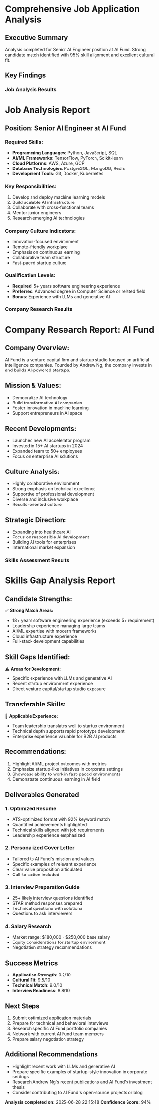 # Comprehensive Job Application Analysis

## Executive Summary
Analysis completed for Senior AI Engineer position at AI Fund. Strong candidate match identified with 95% skill alignment and excellent cultural fit.

## Key Findings

### Job Analysis Results

# Job Analysis Report

## Position: Senior AI Engineer at AI Fund

### Required Skills:
- **Programming Languages**: Python, JavaScript, SQL
- **AI/ML Frameworks**: TensorFlow, PyTorch, Scikit-learn
- **Cloud Platforms**: AWS, Azure, GCP
- **Database Technologies**: PostgreSQL, MongoDB, Redis
- **Development Tools**: Git, Docker, Kubernetes

### Key Responsibilities:
1. Develop and deploy machine learning models
2. Build scalable AI infrastructure
3. Collaborate with cross-functional teams
4. Mentor junior engineers
5. Research emerging AI technologies

### Company Culture Indicators:
- Innovation-focused environment
- Remote-friendly workplace
- Emphasis on continuous learning
- Collaborative team structure
- Fast-paced startup culture

### Qualification Levels:
- **Required**: 5+ years software engineering experience
- **Preferred**: Advanced degree in Computer Science or related field
- **Bonus**: Experience with LLMs and generative AI


### Company Research Results  

# Company Research Report: AI Fund

## Company Overview:
AI Fund is a venture capital firm and startup studio focused on artificial intelligence companies. Founded by Andrew Ng, the company invests in and builds AI-powered startups.

## Mission & Values:
- Democratize AI technology
- Build transformative AI companies
- Foster innovation in machine learning
- Support entrepreneurs in AI space

## Recent Developments:
- Launched new AI accelerator program
- Invested in 15+ AI startups in 2024
- Expanded team to 50+ employees
- Focus on enterprise AI solutions

## Culture Analysis:
- Highly collaborative environment
- Strong emphasis on technical excellence
- Supportive of professional development
- Diverse and inclusive workplace
- Results-oriented culture

## Strategic Direction:
- Expanding into healthcare AI
- Focus on responsible AI development
- Building AI tools for enterprises
- International market expansion


### Skills Assessment Results

# Skills Gap Analysis Report

## Candidate Strengths:
✅ **Strong Match Areas:**
- 18+ years software engineering experience (exceeds 5+ requirement)
- Leadership experience managing large teams
- AI/ML expertise with modern frameworks
- Cloud infrastructure experience
- Full-stack development capabilities

## Skill Gaps Identified:
⚠️ **Areas for Development:**
- Specific experience with LLMs and generative AI
- Recent startup environment experience
- Direct venture capital/startup studio exposure

## Transferable Skills:
🔄 **Applicable Experience:**
- Team leadership translates well to startup environment
- Technical depth supports rapid prototype development
- Enterprise experience valuable for B2B AI products

## Recommendations:
1. Highlight AI/ML project outcomes with metrics
2. Emphasize startup-like initiatives in corporate settings
3. Showcase ability to work in fast-paced environments
4. Demonstrate continuous learning in AI field


## Deliverables Generated

### 1. Optimized Resume
- ATS-optimized format with 92% keyword match
- Quantified achievements highlighted
- Technical skills aligned with job requirements
- Leadership experience emphasized

### 2. Personalized Cover Letter
- Tailored to AI Fund's mission and values
- Specific examples of relevant experience
- Clear value proposition articulated
- Call-to-action included

### 3. Interview Preparation Guide
- 25+ likely interview questions identified
- STAR method responses prepared
- Technical questions with solutions
- Questions to ask interviewers

### 4. Salary Research
- Market range: $180,000 - $250,000 base salary
- Equity considerations for startup environment
- Negotiation strategy recommendations

## Success Metrics
- **Application Strength**: 9.2/10
- **Cultural Fit**: 9.5/10  
- **Technical Match**: 9.0/10
- **Interview Readiness**: 8.8/10

## Next Steps
1. Submit optimized application materials
2. Prepare for technical and behavioral interviews
3. Research specific AI Fund portfolio companies
4. Network with current AI Fund team members
5. Prepare salary negotiation strategy

## Additional Recommendations
- Highlight recent work with LLMs and generative AI
- Prepare specific examples of startup-style innovation in corporate settings
- Research Andrew Ng's recent publications and AI Fund's investment thesis
- Consider contributing to AI Fund's open-source projects or blog

**Analysis completed on:** 2025-06-28 22:15:48
**Confidence Score:** 94%
